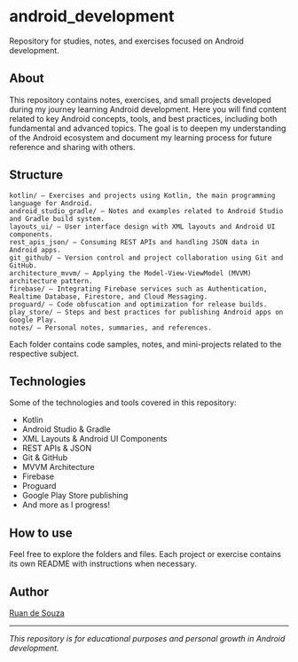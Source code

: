 # android_development

Repository for studies, notes, and exercises focused on Android development.

## About

This repository contains notes, exercises, and small projects developed during my journey learning Android development. Here you will find content related to key Android concepts, tools, and best practices, including both fundamental and advanced topics. The goal is to deepen my understanding of the Android ecosystem and document my learning process for future reference and sharing with others.

## Structure

```
kotlin/ – Exercises and projects using Kotlin, the main programming language for Android.
android_studio_gradle/ – Notes and examples related to Android Studio and Gradle build system.
layouts_ui/ – User interface design with XML layouts and Android UI components.
rest_apis_json/ – Consuming REST APIs and handling JSON data in Android apps.
git_github/ – Version control and project collaboration using Git and GitHub.
architecture_mvvm/ – Applying the Model-View-ViewModel (MVVM) architecture pattern.
firebase/ – Integrating Firebase services such as Authentication, Realtime Database, Firestore, and Cloud Messaging.
proguard/ – Code obfuscation and optimization for release builds.
play_store/ – Steps and best practices for publishing Android apps on Google Play.
notes/ – Personal notes, summaries, and references.
```

Each folder contains code samples, notes, and mini-projects related to the respective subject.

## Technologies

Some of the technologies and tools covered in this repository:

- Kotlin
- Android Studio & Gradle
- XML Layouts & Android UI Components
- REST APIs & JSON
- Git & GitHub
- MVVM Architecture
- Firebase
- Proguard
- Google Play Store publishing
- And more as I progress!

## How to use

Feel free to explore the folders and files. Each project or exercise contains its own README with instructions when necessary.

## Author

[Ruan de Souza](https://github.com/ruan-ds)

---

*This repository is for educational purposes and personal growth in Android development.*